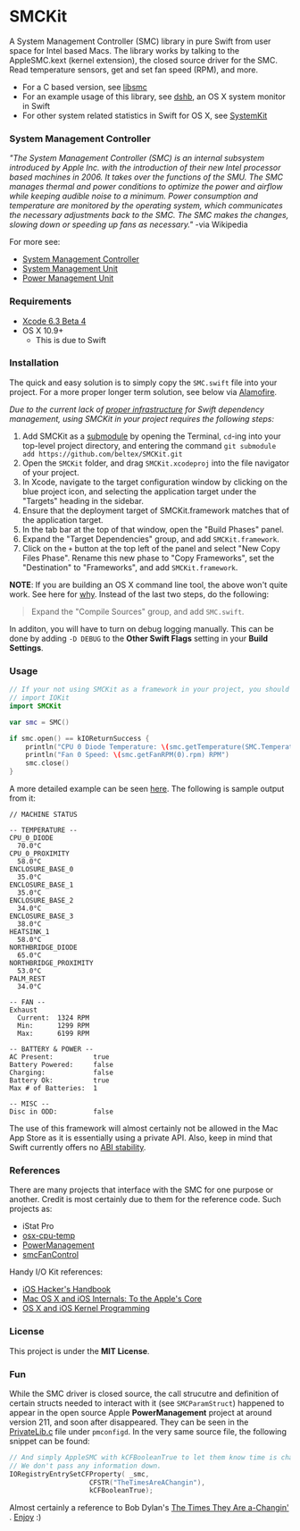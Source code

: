 SMCKit
======

A System Management Controller (SMC) library in pure Swift from user space for
Intel based Macs. The library works by talking to the AppleSMC.kext (kernel
extension), the closed source driver for the SMC. Read temperature sensors,
get and set fan speed (RPM), and more.

- For a C based version, see [libsmc](https://github.com/beltex/libsmc)
- For an example usage of this library, see
  [dshb](https://github.com/beltex/dshb), an OS X system monitor in Swift
- For other system related statistics in Swift for OS X, see
  [SystemKit](https://github.com/beltex/SystemKit)


### System Management Controller

_"The System Management Controller (SMC) is an internal subsystem introduced by
Apple Inc. with the introduction of their new Intel processor based machines
in 2006. It takes over the functions of the SMU. The SMC manages thermal and
power conditions to optimize the power and airflow while keeping audible noise
to a minimum. Power consumption and temperature are monitored by the operating
system, which communicates the necessary adjustments back to the SMC. The SMC
makes the changes, slowing down or speeding up fans as necessary."_
-via Wikipedia

For more see:

- [System Management Controller](https://en.wikipedia.org/wiki/System_Management_Controller)
- [System Management Unit](https://en.wikipedia.org/wiki/System_Management_Unit)
- [Power Management Unit](https://en.wikipedia.org/wiki/Power_Management_Unit)


### Requirements

- [Xcode 6.3 Beta 4](https://developer.apple.com/xcode/downloads/)
- OS X 10.9+
    - This is due to Swift

### Installation

The quick and easy solution is to simply copy the `SMC.swift` file into your
project. For a more proper longer term solution, see below via
[Alamofire](https://github.com/Alamofire/Alamofire).

_Due to the current lack of [proper infrastructure](http://cocoapods.org) for
Swift dependency management, using SMCKit in your project requires the following
steps:_

1. Add SMCKit as a [submodule](http://git-scm.com/docs/git-submodule) by opening
   the Terminal, `cd`-ing into your top-level project directory, and entering
   the command `git submodule add https://github.com/beltex/SMCKit.git`
2. Open the `SMCKit` folder, and drag `SMCKit.xcodeproj` into the file navigator
   of your project.
3. In Xcode, navigate to the target configuration window by clicking on the blue
   project icon, and selecting the application target under the "Targets"
   heading in the sidebar.
4. Ensure that the deployment target of SMCKit.framework matches that of the
   application target.
5. In the tab bar at the top of that window, open the "Build Phases" panel.
6. Expand the "Target Dependencies" group, and add `SMCKit.framework`.
7. Click on the `+` button at the top left of the panel and select "New Copy
   Files Phase". Rename this new phase to "Copy Frameworks", set the
   "Destination" to "Frameworks", and add `SMCKit.framework`.

**NOTE**: If you are building an OS X command line tool, the above won't quite
          work. See here for
          [why](https://github.com/ksm/SwiftInFlux#runtime-dynamic-libraries).
          Instead of the last two steps, do the following:

> Expand the "Compile Sources" group, and add `SMC.swift`.

In additon, you will have to turn on debug logging manually. This can be done by
adding `-D DEBUG` to the **Other Swift Flags** setting in your
**Build Settings**.


### Usage

```swift
// If your not using SMCKit as a framework in your project, you should instead
// import IOKit
import SMCKit

var smc = SMC()

if smc.open() == kIOReturnSuccess {
    println("CPU 0 Diode Temperature: \(smc.getTemperature(SMC.Temperature.CPU_0_DIODE).tmp)°C")
    println("Fan 0 Speed: \(smc.getFanRPM(0).rpm) RPM")
    smc.close()
}
```

A more detailed example can be seen
[here](https://github.com/beltex/SMCKit/blob/master/Example/main.swift). The
following is sample output from it:

```
// MACHINE STATUS

-- TEMPERATURE --
CPU_0_DIODE
  70.0°C
CPU_0_PROXIMITY
  58.0°C
ENCLOSURE_BASE_0
  35.0°C
ENCLOSURE_BASE_1
  35.0°C
ENCLOSURE_BASE_2
  34.0°C
ENCLOSURE_BASE_3
  38.0°C
HEATSINK_1
  58.0°C
NORTHBRIDGE_DIODE
  65.0°C
NORTHBRIDGE_PROXIMITY
  53.0°C
PALM_REST
  34.0°C

-- FAN --
Exhaust
  Current:  1324 RPM
  Min:      1299 RPM
  Max:      6199 RPM

-- BATTERY & POWER --
AC Present:          true
Battery Powered:     false
Charging:            false
Battery Ok:          true
Max # of Batteries:  1

-- MISC --
Disc in ODD:         false
```

The use of this framework will almost certainly not be allowed in the Mac App
Store as it is essentially using a private API. Also, keep in mind that Swift
currently offers no
[ABI stability](https://github.com/ksm/SwiftInFlux#abi-stability).


### References

There are many projects that interface with the SMC for one purpose or another. Credit is most
certainly due to them for the reference code. Such projects as:

- iStat Pro
- [osx-cpu-temp](https://github.com/lavoiesl/osx-cpu-temp)
- [PowerManagement](http://www.opensource.apple.com/source/PowerManagement/)
- [smcFanControl](https://github.com/hholtmann/smcFanControl)

Handy I/O Kit references:

- [iOS Hacker's Handbook](http://ca.wiley.com/WileyCDA/WileyTitle/productCd-1118204123.html)
- [Mac OS X and iOS Internals: To the Apple's Core](http://ca.wiley.com/WileyCDA/WileyTitle/productCd-1118057651.html)
- [OS X and iOS Kernel Programming](http://www.apress.com/9781430235361-4892)


### License

This project is under the **MIT License**.


### Fun

While the SMC driver is closed source, the call strucutre and definition of
certain structs needed to interact with it (see `SMCParamStruct`) happened to
appear in the open source Apple **PowerManagement** project at around version
211, and soon after disappeared. They can be seen in the
[PrivateLib.c](http://www.opensource.apple.com/source/PowerManagement/PowerManagement-211/pmconfigd/PrivateLib.c)
file under `pmconfigd`. In the very same source file, the following snippet can be
found:

```c
// And simply AppleSMC with kCFBooleanTrue to let them know time is changed.
// We don't pass any information down.
IORegistryEntrySetCFProperty( _smc,
                    CFSTR("TheTimesAreAChangin"),
                    kCFBooleanTrue);
```

Almost certainly a reference to Bob Dylan's
<a href="https://en.wikipedia.org/wiki/The_Times_They_Are_a-Changin%27_(song)">The Times They Are a-Changin'</a>
. [Enjoy](http://hypem.com/track/5zf9/Bob+Dylan+-+The+Times+They+Are+A-Changin') :)
